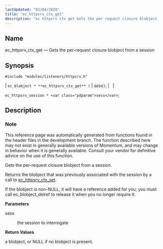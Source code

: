 ```yaml
---
lastUpdated: "02/04/2020"
title: "ec_httpsrv_ctx_get"
description: "ec httpsrv ctx get Gets the per request closure blobject from a session ec blobject ec httpsrv ctx get sess ec httpsrv session sess This reference page was automatically generated from functions found in the header files in the development branch The function described here may not exist in generally..."
---
```


<a name="apis.ec_httpsrv_ctx_get"></a> 
## Name

ec_httpsrv_ctx_get — Gets the per-request closure blobject from a session

## Synopsis

`#include "modules/listeners/httpsrv.h"`

| `ec_blobject * **ec_httpsrv_ctx_get** (` | <var class="pdparam">sess</var>`)`; |   |

`ec_httpsrv_session * <var class="pdparam">sess</var>`;<a name="idp52662192"></a> 
## Description

### Note

This reference page was automatically generated from functions found in the header files in the development branch. The function described here may not exist in generally available versions of Momentum, and may change in behavior when it is generally available. Consult your vendor for definitive advice on the use of this function.

Gets the per-request closure blobject from a session.

Returns the blobject that was previously associated with the session by a call to [ec_httpsrv_ctx_set](/momentum/3/3-api/apis-ec-httpsrv-ctx-set).

If the blobject is non-NULL, it will have a reference added for you; you must call ec_blobject_delref to release it when you no longer require it.

**<a name="idp52666768"></a> Parameters**

<dl class="variablelist">

<dt>sess</dt>

<dd>

the session to interrogate

</dd>

</dl>

**<a name="idp52669504"></a> Return Values**

a blobject, or NULL if no blobject is present.